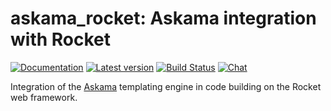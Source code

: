 # askama_rocket: Askama integration with Rocket

[![Documentation](https://docs.rs/askama_rocket/badge.svg)](https://docs.rs/askama_rocket/)
[![Latest version](https://img.shields.io/crates/v/askama_rocket.svg)](https://crates.io/crates/askama_rocket)
[![Build Status](https://github.com/djc/askama/workflows/CI/badge.svg)](https://github.com/djc/askama/actions?query=workflow%3ACI)
[![Chat](https://img.shields.io/discord/976380008299917365?logo=discord)](https://discord.gg/ZucwjE6bmT)

Integration of the [Askama](https://github.com/djc/askama) templating engine in
code building on the Rocket web framework.
